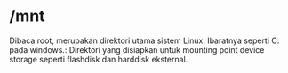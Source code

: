 # /mnt

Dibaca root, merupakan direktori utama sistem Linux. Ibaratnya seperti C: pada windows.: Direktori yang disiapkan untuk mounting point device storage seperti flashdisk dan harddisk eksternal.